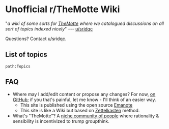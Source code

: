 # Unofficial r/TheMotte Wiki

"*a wiki of some sorts for [TheMotte](https://reddit.com/r/TheMotte) where we catalogued discussions on all sort of topics indexed nicely*" --- [u/sridqc](https://old.reddit.com/r/TheMotte/comments/nowgdg/culture_war_roundup_for_the_week_of_may_31_2021/h0g3cd9/?context=3)

Questions? Contact u/sridqc.

## List of topics

```query
path:Topics
```

## FAQ

- Where may I add/edit content or propose any changes? For now, [on GitHub](https://github.com/Kuratoro/TheMotte.zettel.page); if you that's painful, let me know - I'll think of an easier way.
    - This site is published using the open source [Emanote](https://note.ema.srid.ca/)
    - This site is like a Wiki but based on [Zettelkasten](https://neuron.zettel.page/zettelkasten) method.
- What's "TheMotte"? A [niche community of people](https://www.reddit.com/r/TheMotte/) where rationality & sensibility is incentivized to trump groupthink.